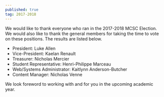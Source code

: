 ```yaml
---
published: true
tag: 2017-2018
---
```

We would like to thank everyone who ran in the 2017-2018 MCSC Election. We would also like to thank the general members for taking the time to vote on these positions. The results are listed below.  

- President: Luke Allen
- Vice-President: Kaelan Renault
- Treasurer: Nicholas Mercier
- Student Representative: Henri-Philippe Marceau
- Web/Systems Administrator: Kaitlynn Anderson-Butcher
- Content Manager: Nicholas Venne  

We look foreword to working with and for you in the upcoming academic year.
